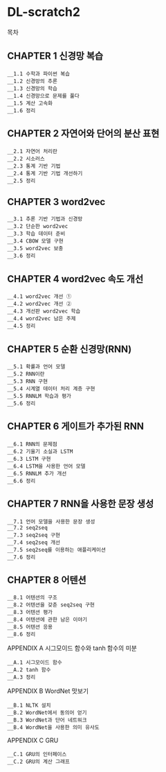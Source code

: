 # DL-scratch2

목차
## CHAPTER 1 신경망 복습
```
__1.1 수학과 파이썬 복습
__1.2 신경망의 추론
__1.3 신경망의 학습
__1.4 신경망으로 문제를 풀다
__1.5 계산 고속화
__1.6 정리
```

## CHAPTER 2 자연어와 단어의 분산 표현
```
__2.1 자연어 처리란
__2.2 시소러스
__2.3 통계 기반 기법
__2.4 통계 기반 기법 개선하기
__2.5 정리
```

## CHAPTER 3 word2vec
```
__3.1 추론 기반 기법과 신경망
__3.2 단순한 word2vec
__3.3 학습 데이터 준비
__3.4 CBOW 모델 구현
__3.5 word2vec 보충
__3.6 정리
```
## CHAPTER 4 word2vec 속도 개선
```
__4.1 word2vec 개선 ①
__4.2 word2vec 개선 ②
__4.3 개선판 word2vec 학습
__4.4 word2vec 남은 주제
__4.5 정리
```

## CHAPTER 5 순환 신경망(RNN)
```
__5.1 확률과 언어 모델
__5.2 RNN이란
__5.3 RNN 구현
__5.4 시계열 데이터 처리 계층 구현
__5.5 RNNLM 학습과 평가
__5.6 정리
```

## CHAPTER 6 게이트가 추가된 RNN
```
__6.1 RNN의 문제점
__6.2 기울기 소실과 LSTM
__6.3 LSTM 구현
__6.4 LSTM을 사용한 언어 모델
__6.5 RNNLM 추가 개선
__6.6 정리
```

## CHAPTER 7 RNN을 사용한 문장 생성
```
__7.1 언어 모델을 사용한 문장 생성
__7.2 seq2seq
__7.3 seq2seq 구현
__7.4 seq2seq 개선
__7.5 seq2seq를 이용하는 애플리케이션
__7.6 정리
```

## CHAPTER 8 어텐션
```
__8.1 어텐션의 구조
__8.2 어텐션을 갖춘 seq2seq 구현
__8.3 어텐션 평가
__8.4 어텐션에 관한 남은 이야기
__8.5 어텐션 응용
__8.6 정리
```

APPENDIX A 시그모이드 함수와 tanh 함수의 미분
```
__A.1 시그모이드 함수
__A.2 tanh 함수
__A.3 정리
```
APPENDIX B WordNet 맛보기
```
__B.1 NLTK 설치
__B.2 WordNet에서 동의어 얻기
__B.3 WordNet과 단어 네트워크
__B.4 WordNet을 사용한 의미 유사도
```
APPENDIX C GRU
```
__C.1 GRU의 인터페이스
__C.2 GRU의 계산 그래프
```
